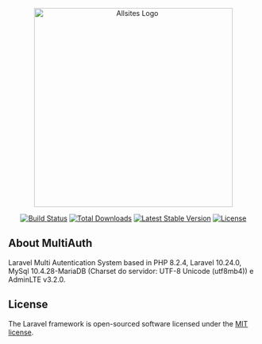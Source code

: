 <p align="center"><a href="https://laravel.com" target="_blank"><img src="{{ asset('images\logo.jpeg')}}" width="400" alt="Allsites Logo"></a></p>

<p align="center">
<a href="https://github.com/laravel/framework/actions"><img src="https://github.com/laravel/framework/workflows/tests/badge.svg" alt="Build Status"></a>
<a href="https://packagist.org/packages/laravel/framework"><img src="https://img.shields.io/packagist/dt/laravel/framework" alt="Total Downloads"></a>
<a href="https://packagist.org/packages/laravel/framework"><img src="https://img.shields.io/packagist/v/laravel/framework" alt="Latest Stable Version"></a>
<a href="https://packagist.org/packages/laravel/framework"><img src="https://img.shields.io/packagist/l/laravel/framework" alt="License"></a>
</p>

## About MultiAuth

Laravel Multi Autentication System based in PHP 8.2.4, Laravel 10.24.0, MySql 10.4.28-MariaDB (Charset do servidor: UTF-8 Unicode (utf8mb4)) e AdminLTE v3.2.0.

## License

The Laravel framework is open-sourced software licensed under the [MIT license](https://opensource.org/licenses/MIT).
